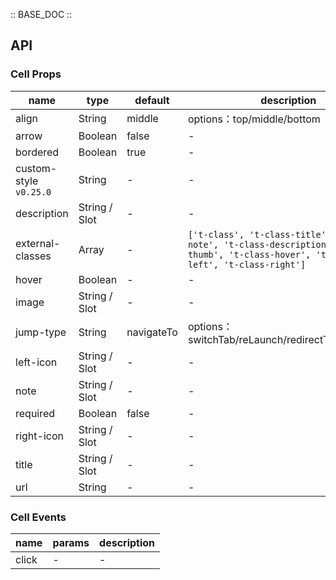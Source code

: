 :: BASE_DOC ::

## API
### Cell Props

name | type | default | description | required
-- | -- | -- | -- | --
align | String | middle | options：top/middle/bottom | N
arrow | Boolean | false | \- | N
bordered | Boolean | true | \- | N
custom-style `v0.25.0` | String | - | \- | N
description | String / Slot | - | \- | N
external-classes | Array | - | `['t-class', 't-class-title', 't-class-note', 't-class-description', 't-class-thumb', 't-class-hover', 't-class-left', 't-class-right']` | N
hover | Boolean | - | \- | N
image | String / Slot | - | \- | N
jump-type | String | navigateTo | options：switchTab/reLaunch/redirectTo/navigateTo | N
left-icon | String / Slot | - | \- | N
note | String / Slot | - | \- | N
required | Boolean | false | \- | N
right-icon | String / Slot | - | \- | N
title | String / Slot | - | \- | N
url | String | - | \- | N

### Cell Events

name | params | description
-- | -- | --
click | - | \-
